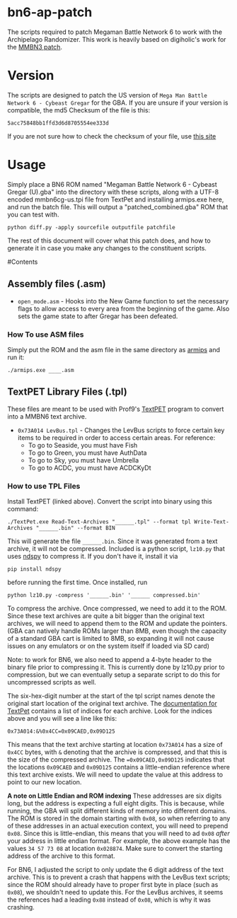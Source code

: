 # bn6-ap-patch
The scripts required to patch Megaman Battle Network 6 to work with the Archipelago Randomizer. This work is heavily based on digiholic's work for the [MMBN3 patch](https://github.com/digiholic/bn3-ap-patch).

# Version
The scripts are designed to patch the US version of `Mega Man Battle Network 6 - Cybeast Gregar` for the GBA. If you are unsure if your version is compatible, the md5 Checksum of the file is this:
```
5acc75848bb1ffd3d6d8705554ee333d
```
If you are not sure how to check the checksum of your file, use [this site](https://emn178.github.io/online-tools/md5_checksum.html)

# Usage
Simply place a BN6 ROM named "Megaman Battle Network 6 - Cybeast Gregar (U).gba" into the directory with these scripts, along with a UTF-8 encoded mmbn6cg-us.tpi file from TextPet and installing armips.exe here, and run the batch file. This will output a "patched_combined.gba" ROM that you can test with.
```
python diff.py -apply sourcefile outputfile patchfile
```

The rest of this document will cover what this patch does, and how to generate it in case you make any changes to the constituent scripts.

#Contents

## Assembly files (.asm)
- `open_mode.asm` - Hooks into the New Game function to set the necessary flags to allow access to every area from the beginning of the game. Also sets the game state to after Gregar has been defeated.

### How To use ASM files
Simply put the ROM and the asm file in the same directory as [armips](https://github.com/Kingcom/armips) and run it:
```
./armips.exe ____.asm
```

## TextPET Library Files (.tpl)
These files are meant to be used with Prof9's [TextPET](https://github.com/Prof9/TextPet) program to convert into a MMBN6 text archive.

- `0x73A014 LevBus.tpl` - Changes the LevBus scripts to force certain key items to be required in order to access certain areas. For reference:
  - To go to Seaside, you must have Fish
  - To go to Green, you must have AuthData
  - To go to Sky, you must have Umbrella
  - To go to ACDC, you must have ACDCKyDt
  
### How to use TPL Files
Install TextPET (linked above). Convert the script into binary using this command:
```
./TextPet.exe Read-Text-Archives "______.tpl" --format tpl Write-Text-Archives "______.bin" --format BIN
```
This will generate the file `______.bin`. Since it was generated from a text archive, it will not be compressed. Included is a python script, `lz10.py` that uses [ndspy](https://github.com/RoadrunnerWMC/ndspy) to compress it. If you don't have it, install it via
```
pip install ndspy
```
before running the first time. Once installed, run
```
python lz10.py -compress '______.bin' '______ compressed.bin'
```
To compress the archive. Once compressed, we need to add it to the ROM. Since these text archives are quite a bit bigger than the original text archives, we will need to append them to the ROM and update the pointers. (GBA can natively handle ROMs larger than 8MB, even though the capacity of a standard GBA cart is limited to 8MB, so expanding it will not cause issues on any emulators or on the system itself if loaded via SD card)

Note: to work for BN6, we also need to append a 4-byte header to the binary file prior to compressing it. This is currently done by lz10.py prior to compression, but we can eventually setup a separate script to do this for uncompressed scripts as well.

The six-hex-digit number at the start of the tpl script names denote the original start location of the original text archive. The [documentation for TextPet](https://github.com/Prof9/TextPet/blob/master/TextPet/indexes/mmbn6cg-us.tpi) contains a list of indices for each archive. Look for the indices above and you will see a line like this:
```
0x73A014:&%0x4CC=0x09CAED,0x09D125
```
This means that the text archive starting at location `0x73A014` has a size of `0x4CC` bytes, with `&` denoting that the archive is compressed, and that this is the size of the compressed archive. The `=0x09CAED,0x09D125` indicates that the locations `0x09CAED` and `0x09D125` contains a little-endian reference where this text archive exists. We will need to update the value at this address to point to our new location.

**A note on Little Endian and ROM indexing**
These addresses are six digits long, but the address is expecting a full eight digits. This is because, while running, the GBA will split different kinds of memory into different domains. The ROM is stored in the domain starting with `0x08`, so when referring to any of these addresses in an actual execution context, you will need to prepend `0x08`. Since this is little-endian, this means that you will need to ad `0x08` _after_ your address in little endian format. For example, the above example has the values `34 57 73 08` at location `0x028874`. Make sure to convert the starting address of the archive to this format.

For BN6, I adjusted the script to only update the 6 digit address of the text archive. This is to prevent a crash that happens with the LevBus text scripts; since the ROM should already have to proper first byte in place (such as `0x08`), we shouldn't need to update this. For the LevBus archives, it seems the references had a leading `0x88` instead of `0x08`, which is why it was crashing.